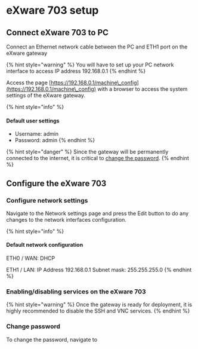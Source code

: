 # eXware 703 setup

## Connect eXware 703 to PC

Connect an Ethernet network cable between the PC and ETH1 port on the eXware gateway&#x20;

{% hint style="warning" %}
You will have to set up your PC network interface to access IP address 192.168.0.1
{% endhint %}

&#x20;Access the page [https://192.168.0.1/machine\_config](https://192.168.0.1/machine\_config) with a browser to access the system settings of the eXware gateway.

{% hint style="info" %}
#### Default user settings

* Username: admin
* Password: admin
{% endhint %}

{% hint style="danger" %}
Since the gateway will be permanently connected to the internet, it is critical to [change the password](exware-703-setup.md#change-password).
{% endhint %}

## Configure the eXware 703



### Configure network settings

Navigate to the Network settings page and press the Edit button to do any changes to the network interfaces configuration.

{% hint style="info" %}
#### Default network configuration

ETH0 / WAN: DHCP&#x20;

ETH1 / LAN: IP Address 192.168.0.1 Subnet mask: 255.255.255.0&#x20;
{% endhint %}

### Enabling/disabling services on the eXware 703



{% hint style="warning" %}
Once the gateway is ready for deployment, it is highly recommended to disable the SSH and VNC services.
{% endhint %}

### Change password

To change the password, navigate to&#x20;



